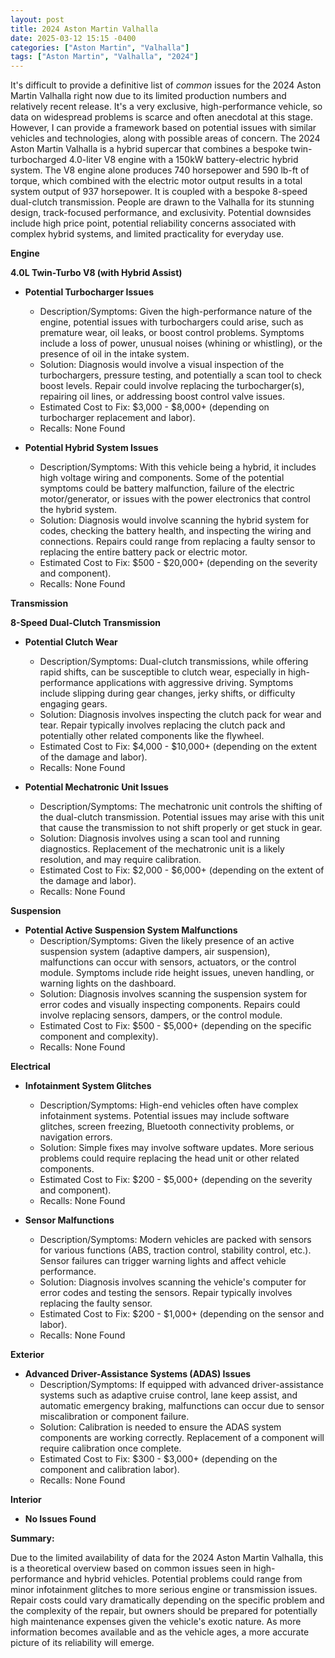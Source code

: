 ```yaml
---
layout: post
title: 2024 Aston Martin Valhalla
date: 2025-03-12 15:15 -0400
categories: ["Aston Martin", "Valhalla"]
tags: ["Aston Martin", "Valhalla", "2024"]
---
```

It's difficult to provide a definitive list of *common* issues for the 2024 Aston Martin Valhalla right now due to its limited production numbers and relatively recent release. It's a very exclusive, high-performance vehicle, so data on widespread problems is scarce and often anecdotal at this stage. However, I can provide a framework based on potential issues with similar vehicles and technologies, along with possible areas of concern. The 2024 Aston Martin Valhalla is a hybrid supercar that combines a bespoke twin-turbocharged 4.0-liter V8 engine with a 150kW battery-electric hybrid system. The V8 engine alone produces 740 horsepower and 590 lb-ft of torque, which combined with the electric motor output results in a total system output of 937 horsepower. It is coupled with a bespoke 8-speed dual-clutch transmission. People are drawn to the Valhalla for its stunning design, track-focused performance, and exclusivity. Potential downsides include high price point, potential reliability concerns associated with complex hybrid systems, and limited practicality for everyday use.

**Engine**

**4.0L Twin-Turbo V8 (with Hybrid Assist)**

*   **Potential Turbocharger Issues**
    *   Description/Symptoms: Given the high-performance nature of the engine, potential issues with turbochargers could arise, such as premature wear, oil leaks, or boost control problems. Symptoms include a loss of power, unusual noises (whining or whistling), or the presence of oil in the intake system.
    *   Solution: Diagnosis would involve a visual inspection of the turbochargers, pressure testing, and potentially a scan tool to check boost levels. Repair could involve replacing the turbocharger(s), repairing oil lines, or addressing boost control valve issues.
    *   Estimated Cost to Fix: $3,000 - $8,000+ (depending on turbocharger replacement and labor).
    *   Recalls: None Found

*   **Potential Hybrid System Issues**
    *   Description/Symptoms: With this vehicle being a hybrid, it includes high voltage wiring and components. Some of the potential symptoms could be battery malfunction, failure of the electric motor/generator, or issues with the power electronics that control the hybrid system.
    *   Solution: Diagnosis would involve scanning the hybrid system for codes, checking the battery health, and inspecting the wiring and connections. Repairs could range from replacing a faulty sensor to replacing the entire battery pack or electric motor.
    *   Estimated Cost to Fix: $500 - $20,000+ (depending on the severity and component).
    *   Recalls: None Found

**Transmission**

**8-Speed Dual-Clutch Transmission**

*   **Potential Clutch Wear**
    *   Description/Symptoms: Dual-clutch transmissions, while offering rapid shifts, can be susceptible to clutch wear, especially in high-performance applications with aggressive driving. Symptoms include slipping during gear changes, jerky shifts, or difficulty engaging gears.
    *   Solution: Diagnosis involves inspecting the clutch pack for wear and tear. Repair typically involves replacing the clutch pack and potentially other related components like the flywheel.
    *   Estimated Cost to Fix: $4,000 - $10,000+ (depending on the extent of the damage and labor).
    *   Recalls: None Found

*   **Potential Mechatronic Unit Issues**
    *   Description/Symptoms: The mechatronic unit controls the shifting of the dual-clutch transmission. Potential issues may arise with this unit that cause the transmission to not shift properly or get stuck in gear.
    *   Solution: Diagnosis involves using a scan tool and running diagnostics. Replacement of the mechatronic unit is a likely resolution, and may require calibration.
    *   Estimated Cost to Fix: $2,000 - $6,000+ (depending on the extent of the damage and labor).
    *   Recalls: None Found

**Suspension**

*   **Potential Active Suspension System Malfunctions**
    *   Description/Symptoms: Given the likely presence of an active suspension system (adaptive dampers, air suspension), malfunctions can occur with sensors, actuators, or the control module. Symptoms include ride height issues, uneven handling, or warning lights on the dashboard.
    *   Solution: Diagnosis involves scanning the suspension system for error codes and visually inspecting components. Repairs could involve replacing sensors, dampers, or the control module.
    *   Estimated Cost to Fix: $500 - $5,000+ (depending on the specific component and complexity).
    *   Recalls: None Found

**Electrical**

*   **Infotainment System Glitches**
    *   Description/Symptoms: High-end vehicles often have complex infotainment systems. Potential issues may include software glitches, screen freezing, Bluetooth connectivity problems, or navigation errors.
    *   Solution: Simple fixes may involve software updates. More serious problems could require replacing the head unit or other related components.
    *   Estimated Cost to Fix: $200 - $5,000+ (depending on the severity and component).
    *   Recalls: None Found

*   **Sensor Malfunctions**
    *   Description/Symptoms: Modern vehicles are packed with sensors for various functions (ABS, traction control, stability control, etc.). Sensor failures can trigger warning lights and affect vehicle performance.
    *   Solution: Diagnosis involves scanning the vehicle's computer for error codes and testing the sensors. Repair typically involves replacing the faulty sensor.
    *   Estimated Cost to Fix: $200 - $1,000+ (depending on the sensor and labor).
    *   Recalls: None Found

**Exterior**

*   **Advanced Driver-Assistance Systems (ADAS) Issues**
    *   Description/Symptoms: If equipped with advanced driver-assistance systems such as adaptive cruise control, lane keep assist, and automatic emergency braking, malfunctions can occur due to sensor miscalibration or component failure.
    *   Solution: Calibration is needed to ensure the ADAS system components are working correctly. Replacement of a component will require calibration once complete.
    *   Estimated Cost to Fix: $300 - $3,000+ (depending on the component and calibration labor).
    *   Recalls: None Found

**Interior**

*   **No Issues Found**

**Summary:**

Due to the limited availability of data for the 2024 Aston Martin Valhalla, this is a theoretical overview based on common issues seen in high-performance and hybrid vehicles. Potential problems could range from minor infotainment glitches to more serious engine or transmission issues. Repair costs could vary dramatically depending on the specific problem and the complexity of the repair, but owners should be prepared for potentially high maintenance expenses given the vehicle's exotic nature. As more information becomes available and as the vehicle ages, a more accurate picture of its reliability will emerge.

